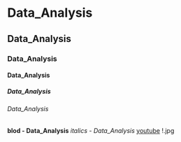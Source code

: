 # Data_Analysis
## Data_Analysis
### Data_Analysis
#### Data_Analysis
##### Data_Analysis
###### Data_Analysis
**blod - Data_Analysis**
*italics - Data_Analysis*
[youtube](https://www.youtube.com/)
!.jpg
